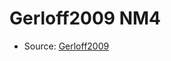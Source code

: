 <a name="material" />

# Gerloff2009 NM4
<script type="application/ld+json">
  {
    "@context": "https://schema.org/",
    "@type": "ChemicalSubstance",
    "http://purl.org/dc/terms/conformsTo":
      {
        "@type": "CreativeWork",
        "@id": "https://bioschemas.org/profiles/ChemicalSubstance/0.4-RELEASE/"
      },
    "@id": "https://egonw.github.io/nanowiki/nanowiki153.html#material",
    "name": "Gerloff2009 NM4",
    "sameAs": "http://127.0.0.1/mediawiki/index.php/Special:URIResolver/Gerloff2009_NM4"
  }
</script>


* Source: [Gerloff2009](Gerloff2009.md)
